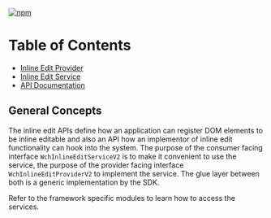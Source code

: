 [![npm](https://img.shields.io/npm/v/@acoustic-content-sdk/edit-api.svg?style=flat-square)](https://www.npmjs.com/package/@acoustic-content-sdk/edit-api)

# Table of Contents

- [Inline Edit Provider](./src/v2/provider/README.md)
- [Inline Edit Service](./src/v2/interfaces/README.md)
- [API Documentation](./markdown/edit-api.md)

## General Concepts

The inline edit APIs define how an application can register DOM elements to be inline editable and also an API how an implementor of inline edit functionality can hook into the system. The purpose of the consumer facing interface `WchInlineEditServiceV2` is to make it convenient to use the service, the purpose of the provider facing interface `WchInlineEditProviderV2` to implement the service. The glue layer between both is a generic implementation by the SDK.

Refer to the framework specific modules to learn how to access the services.
